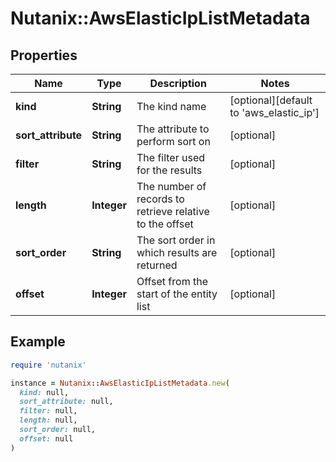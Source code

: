 # Nutanix::AwsElasticIpListMetadata

## Properties

| Name | Type | Description | Notes |
| ---- | ---- | ----------- | ----- |
| **kind** | **String** | The kind name | [optional][default to &#39;aws_elastic_ip&#39;] |
| **sort_attribute** | **String** | The attribute to perform sort on | [optional] |
| **filter** | **String** | The filter used for the results | [optional] |
| **length** | **Integer** | The number of records to retrieve relative to the offset | [optional] |
| **sort_order** | **String** | The sort order in which results are returned | [optional] |
| **offset** | **Integer** | Offset from the start of the entity list | [optional] |

## Example

```ruby
require 'nutanix'

instance = Nutanix::AwsElasticIpListMetadata.new(
  kind: null,
  sort_attribute: null,
  filter: null,
  length: null,
  sort_order: null,
  offset: null
)
```

